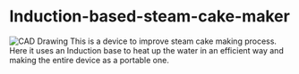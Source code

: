 # Induction-based-steam-cake-maker
![CAD Drawing](https://user-images.githubusercontent.com/56249313/144717539-92f3d40a-c72d-4c62-9adc-4e5bf323fdef.png)
This is a device to improve steam cake making process. Here it uses an Induction base to heat up the water in an efficient way and making the entire device as a portable one.
